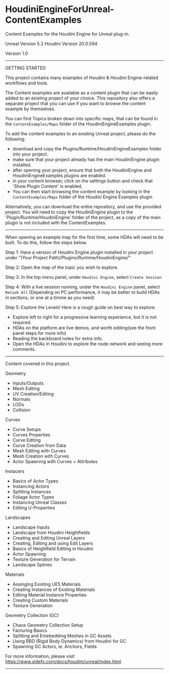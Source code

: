 # HoudiniEngineForUnreal-ContentExamples
Content Examples for the Houdini Engine for Unreal plug-in.

Unreal Version 5.2
Houdini Version 20.0.594

Version 1.0

--------------------------------------------

GETTING STARTED

This project contains many examples of Houdini & Houdini Engine-related workflows and tools.

The Content examples are available as a content plugin that can be easily added to an existing project of your choice.
This repository also offers a separate project that you can use if you want to browse the content example by themselves.

You can find Topics broken down into specific maps, that can be found in the `ContentExamples/Maps` folder of the HoudiniEngineExamples plugin. 

To add the content examples to an existing Unreal project, please do the following:
- download and copy the Plugins/Runtime/HoudiniEngineExamples folder into your project.
- make sure that your project already has the main HoudiniEngine plugin installed.
- after opening your project, ensure that both the HoudiniEngine and HoudiniEngineExamples plugins are enabled.
- in your content browser, click on the settings button and check that 'Show Plugin Content' is enabled.
- You can then start browsing the content example by looking in the `ContentExamples/Maps` folder of the Houdini Engine Examples plugin

Alternatively, you can download the entire repository, and use the provided project.
You will need to copy the HoudiniEngine plugin to the 'Plugin/Runtime/HoudiniEngine' folder of the project, as a copy of the main plugin is not included with the ContentExamples.

--------------------------------------------

When opening an example map for the first time, some HDAs will need to be built. To do this, follow the steps below.

Step 1:
Have a version of Houdini Engine plugin installed in your project under
"(Your Project Path)/Plugins/Runtime/HoudiniEngine/"

Step 2:
Open the map of the topic you wish to explore.

Step 3:
In the top menu panel, under `Houdini Engine`, select `Create Session`

Step 4:
With a live session running, under the `Houdini Engine` panel, select `ReCook All`
(Depending on PC performance, it may be better to build HDAs in sections, or one at a timme as you need)

Step 5:
Explore the Levels! Here is a rough guide on best way to explore.
 - Explore left to right for a progressive learning experience, but it is not required.
 - HDAs on the platform are live demos, and worth editing(see the front panel steps for more info)
 - Reading the backboard notes for extra info.
 - Open the HDAs in Houdini to explore the node network and seeing more comments.

--------------------------------------------

Content covered in this project.

Geometry
 - Inputs/Outputs
 - Mesh Editing
 - UV Creation/Editing
 - Normals
 - LODs
 - Collision

Curves
 - Curve Setups
 - Curves Properties
 - Curve Editing
 - Curve Creation from Data
 - Mesh Editing with Curves
 - Mesh Creation with Curves
 - Actor Spawning with Curves + Attributes

Instacers
 - Basics of Actor Types
 - Instancing Actors
 - Splitting Instances
 - Foliage Actor Types
 - Instancing Unreal Classes
 - Editing U-Properties

Landscapes
 - Landscape Inputs
 - Landscape from Houdini Heightfields
 - Creating and Editing Unreal Layers
 - Creating, Editing and using Edit Layers
 - Basics of Heightfield Editing in Houdini
 - Actor Spawning
 - Texture Generation for Terrain
 - Landscape Splines

Materials
 - Assinging Existing UE5 Materials
 - Creating Instances of Existing Materials
 - Editing Material Instance Properties
 - Creating Custom Materials
 - Texture Generation

Geometry Collection (GC)
 - Chaos Geometry Collection Setup
 - Facturing Basics
 - Splitting and Emebedding Meshes in GC Assets
 - Using RBD (Rigid Body Dynamics) from Houdini for GC
 - Spawning GC Actors, ie. Anchors, Fields

For more information, please visit https://www.sidefx.com/docs/houdini/unreal/index.html

--------------------------------------------





